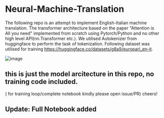 # Neural-Machine-Translation

The following repo is an attempt to implement English-Italian machine translation. The transformer architecture based on the paper "Attention is All you need" implemented from scratch using Pytorch/Python and no other high level API(nn.Transformer etc.). We utilised Autokenizer from huggingface to perform the task of tokenization. Following dataset was utilised for training 
https://huggingface.co/datasets/g8a9/europarl_en-it.

![image](https://github.com/user-attachments/assets/30648bce-a5bf-470d-9062-6398d3172354)


## this is just the model arcitecture in this repo, no training code included.
( for training loop/complete notebook kindly please open issue/PR)
cheers!

## Update: Full Notebook added
